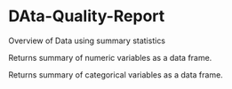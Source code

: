 # DAta-Quality-Report
Overview of Data using summary statistics


 Returns summary of numeric variables as a data frame.

Returns summary of categorical variables as a data frame.
